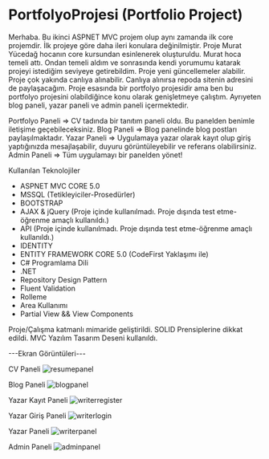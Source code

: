  # PortfolyoProjesi (Portfolio Project)

Merhaba. Bu ikinci ASPNET MVC projem olup aynı zamanda ilk core projemdir. İlk projeye göre daha ileri konulara değinilmiştir. Proje Murat Yücedağ hocanın core kursundan esinlenerek oluşturuldu. Murat hoca temeli attı. Ondan temeli aldım ve sonrasında kendi yorumumu katarak projeyi istediğim seviyeye getirebildim. Proje yeni güncellemeler alabilir. Proje çok yakında canlıya alınabilir. Canlıya alınırsa repoda sitenin adresini de paylaşacağım. Proje esasında bir portfolyo projesidir ama ben bu portfolyo projesini olabildiğince konu olarak genişletmeye çalıştım. Ayrıyeten blog paneli, yazar paneli ve admin paneli içermektedir.

Portfolyo Paneli => CV tadında bir tanıtım paneli oldu. Bu panelden benimle iletişime geçebileceksiniz.
Blog Paneli => Blog panelinde blog postları paylaşılmaktadır.
Yazar Paneli => Uygulamaya yazar olarak kayıt olup giriş yaptığınızda mesajlaşabilir, duyuru görüntüleyebilir ve referans olabilirsiniz.
Admin Paneli => Tüm uygulamayı bir panelden yönet!

Kullanılan Teknolojiler

* ASPNET MVC CORE 5.0 
* MSSQL (Tetikleyiciler-Prosedürler)
* BOOTSTRAP
* AJAX & jQuery (Proje içinde kullanılmadı. Proje dışında test etme-öğrenme amaçlı kullanıldı.)
* API (Proje içinde kullanılmadı. Proje dışında test etme-öğrenme amaçlı kullanıldı.)
* IDENTITY
* ENTITY FRAMEWORK CORE 5.0 (CodeFirst Yaklaşımı ile)
* C# Programlama Dili 
* .NET
* Repository Design Pattern
* Fluent Validation
* Rolleme
* Area Kullanımı
* Partial View && View Components

Proje/Çalışma katmanlı mimaride geliştirildi. SOLID Prensiplerine dikkat edildi. MVC Yazılım Tasarım Deseni kullanıldı.

---Ekran Görüntüleri---

CV Paneli
![resumepanel](https://user-images.githubusercontent.com/83928393/163381294-dde88c96-e15b-428b-997f-85eaed70f0a6.png)

Blog Paneli
![blogpanel](https://user-images.githubusercontent.com/83928393/163381296-2c744802-dbf6-4764-9ec2-899ccedae115.png)

Yazar Kayıt Paneli
![writerregister](https://user-images.githubusercontent.com/83928393/163381299-c43172c9-495b-4713-8614-799284d7b067.png)

Yazar Giriş Paneli
![writerlogin](https://user-images.githubusercontent.com/83928393/163381301-e448c36c-f386-4a19-ab43-6f2d6960d08a.png)

Yazar Paneli
![writerpanel](https://user-images.githubusercontent.com/83928393/163381304-af8b6176-1fd0-4732-94e8-e4fac4db094c.png)

Admin Paneli
![adminpanel](https://user-images.githubusercontent.com/83928393/163381313-133c359a-c592-4122-b843-6b9cc6e5f0b6.png)
